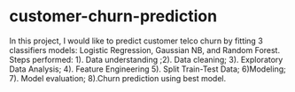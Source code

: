# customer-churn-prediction
In this project, I would like to predict customer telco churn by fitting 3 classifiers models: Logistic Regression, Gaussian NB, and Random Forest. Steps performed: 1). Data understanding ;2). Data cleaning; 3). Exploratory Data Analysis; 4). Feature Engineering 5). Split Train-Test Data; 6)Modeling; 7). Model evaluation; 8).Churn prediction using best model.
